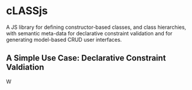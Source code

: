 # cLASSjs
A JS library for defining constructor-based classes, and class hierarchies, with semantic meta-data for declarative constraint validation and for generating model-based CRUD user interfaces.

## A Simple Use Case: Declarative Constraint Valdiation

W 


